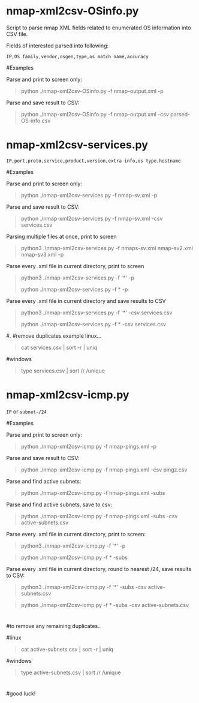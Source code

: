 # nmap-xml2csv-OSinfo.py
Script to parse nmap XML fields related to enumerated OS information into CSV file.

Fields of interested parsed into following:

`IP,OS family,vendor,osgen,type,os match name,accuracy`


#Examples

Parse and print to screen only:
>python ./nmap-xml2csv-OSinfo.py -f nmap-output.xml -p

Parse and save result to CSV:
>python ./nmap-xml2csv-OSinfo.py -f nmap-output.xml -csv parsed-OS-info.csv

# nmap-xml2csv-services.py

`IP,port,proto,service,product,version,extra info,os type,hostname`

#Examples

Parse and print to screen only:
>python ./nmap-xml2csv-services.py -f nmap-sv.xml -p

Parse and save result to CSV:
>python ./nmap-xml2csv-services.py -f nmap-sv.xml -csv services.csv




Parsing multiple files at once, print to screen  
>python3 .\nmap-xml2csv-services.py -f nmaps-sv.xml nmap-sv2.xml nmap-sv3.xml -p

Parse every .xml file in current directory, print to screen
>python3 ./nmap-xml2csv-services.py -f '*' -p
>
>python ./nmap-xml2csv-services.py -f * -p

Parse every .xml file in current directory and save results to CSV 
>python3 ./nmap-xml2csv-services.py -f '*' -csv services.csv
>
>python ./nmap-xml2csv-services.py -f * -csv services.csv

#.
#remove duplicates example 
linux...
>cat services.csv | sort -r | uniq 

#windows
>type services.csv | sort /r /unique


# nmap-xml2csv-icmp.py

`IP` or `subnet-/24`

#Examples

Parse and print to screen only:
>python ./nmap-xml2csv-icmp.py -f nmap-pings.xml -p

Parse and save result to CSV:
>python ./nmap-xml2csv-icmp.py -f nmap-pings.xml -csv pingz.csv

Parse and find active subnets:
>python ./nmap-xml2csv-icmp.py -f nmap-pings.xml -subs

Parse and find active subnets, save to csv:
>python ./nmap-xml2csv-icmp.py -f nmap-pings.xml -subs -csv active-subnets.csv


Parse every .xml file in current directory, print to screen:
>python3 ./nmap-xml2csv-icmp.py -f '*' -p

>python ./nmap-xml2csv-icmp.py -f * -subs


Parse every .xml file in current directory, round to nearest /24, save results to CSV: 
>python3 ./nmap-xml2csv-icmp.py -f '*' -subs -csv active-subnets.csv

>python ./nmap-xml2csv-icmp.py -f * -subs -csv active-subnets.csv

#

#to remove any remaining duplicates..

#linux
>cat active-subnets.csv | sort -r | uniq 

#windows
>type active-subnets.csv | sort /r /unique

#

#good luck!
